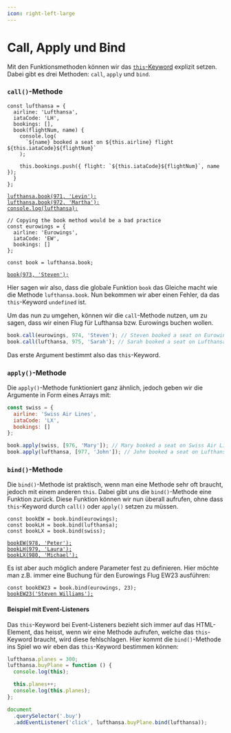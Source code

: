 ```yaml
---
icon: right-left-large
---
```


# Call, Apply und Bind

Mit den Funktionsmethoden können wir das [`this`-Keyword](this-keyword.md) explizit setzen. Dabei gibt es drei Methoden: `call`, `apply` und `bind`.

### `call()`-Methode﻿ <a href="#call-methode" id="call-methode"></a>

<pre class="language-javascript"><code class="lang-javascript">const lufthansa = {
  airline: 'Lufthansa',
  iataCode: 'LH',
  bookings: [],
  book(flightNum, name) {
    console.log(
      `${name} booked a seat on ${this.airline} flight ${this.iataCode}${flightNum}`
    );

    this.bookings.push({ flight: `${this.iataCode}${flightNum}`, name });
  }
};

<a data-footnote-ref href="#user-content-fn-1">lufthansa.book(971, 'Levin');</a>
<a data-footnote-ref href="#user-content-fn-2">lufthansa.book(972, 'Martha');</a>
<a data-footnote-ref href="#user-content-fn-3">console.log(lufthansa);</a>

// Copying the book method would be a bad practice
const eurowings = {
  airline: 'Eurowings',
  iataCode: 'EW',
  bookings: []
};

const book = lufthansa.book;

<a data-footnote-ref href="#user-content-fn-4">book(973, 'Steven');</a>
</code></pre>

Hier sagen wir also, dass die globale Funktion `book` das Gleiche macht wie die Methode `lufthansa.book`. Nun bekommen wir aber einen Fehler, da das `this`-Keyword `undefined` ist.

Um das nun zu umgehen, können wir die `call`-Methode nutzen, um zu sagen, dass wir einen Flug für Lufthansa bzw. Eurowings buchen wollen.

```javascript
book.call(eurowings, 974, 'Steven'); // Steven booked a seat on Eurowings flight EW974
book.call(lufthansa, 975, 'Sarah'); // Sarah booked a seat on Lufthansa flight LH975
```

Das erste Argument bestimmt also das `this`-Keyword.

### `apply()`-Methode﻿ <a href="#apply-methode" id="apply-methode"></a>

Die `apply()`-Methode funktioniert ganz ähnlich, jedoch geben wir die Argumente in Form eines Arrays mit:

```javascript
const swiss = {
  airline: 'Swiss Air Lines',
  iataCode: 'LX',
  bookings: []
};

book.apply(swiss, [976, 'Mary']); // Mary booked a seat on Swiss Air Lines flight LX976
book.apply(lufthansa, [977, 'John']); // John booked a seat on Lufthansa flight LH977
```

### `bind()`-Methode﻿ <a href="#bind-methode" id="bind-methode"></a>

Die `bind()`-Methode ist praktisch, wenn man eine Methode sehr oft braucht, jedoch mit einem anderen `this`. Dabei gibt uns die `bind()`-Methode eine Funktion zurück. Diese Funktion können wir nun überall aufrufen, ohne dass `this`-Keyword durch `call()` oder `apply()` setzen zu müssen.

<pre class="language-javascript"><code class="lang-javascript">const bookEW = book.bind(eurowings);
const bookLH = book.bind(lufthansa);
const bookLX = book.bind(swiss);

<a data-footnote-ref href="#user-content-fn-5">bookEW(978, 'Peter');</a>
<a data-footnote-ref href="#user-content-fn-6">bookLH(979, 'Laura');</a>
<a data-footnote-ref href="#user-content-fn-7">bookLX(980, 'Michael');</a>
</code></pre>

Es ist aber auch möglich andere Parameter fest zu definieren. Hier möchte man z.B. immer eine Buchung für den Eurowings Flug EW23 ausführen:

<pre class="language-javascript"><code class="lang-javascript">const bookEW23 = book.bind(eurowings, 23);
<a data-footnote-ref href="#user-content-fn-8">bookEW23('Steven Williams');</a>
</code></pre>

#### Beispiel mit Event-Listeners﻿ <a href="#beispiel-mit-event-listeners" id="beispiel-mit-event-listeners"></a>

Das `this`-Keyword bei Event-Listeners bezieht sich immer auf das HTML-Element, das heisst, wenn wir eine Methode aufrufen, welche das `this`-Keyword braucht, wird diese fehlschlagen. Hier kommt die `bind()`-Methode ins Spiel wo wir eben das `this`-Keyword bestimmen können:

```javascript
lufthansa.planes = 300;
lufthansa.buyPlane = function () {
  console.log(this);

  this.planes++;
  console.log(this.planes);
};

document
  .querySelector('.buy')
  .addEventListener('click', lufthansa.buyPlane.bind(lufthansa));
```

[^1]: Levin booked a seat on Lufthansa flight LH971

[^2]: Martha booked a seat on Lufthansa flight LH972

[^3]: `{airline: "Lufthansa", iataCode: "LH", bookings: Array(2), book: ƒ}`

[^4]: Cannot read property 'airline' of undefined

[^5]: Peter booked a seat on Eurowings flight EW978

[^6]: Laura booked a seat on Lufthansa flight LH979

[^7]: Michael booked a seat on Swiss Air Lines flight LX980

[^8]: Steven Williams booked a seat on Eurowings flight EW23
